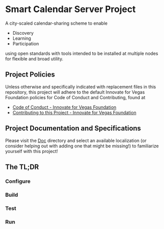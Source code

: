 <!--
 Copyright (C) 2022 Innovate for Vegas Foundation
 
 This file is part of be-smart-calendar-server-py.
 
 be-smart-calendar-server-py is free software: you can redistribute it and/or modify
 it under the terms of the GNU General Public License as published by
 the Free Software Foundation, either version 3 of the License, or
 (at your option) any later version.
 
 be-smart-calendar-server-py is distributed in the hope that it will be useful,
 but WITHOUT ANY WARRANTY; without even the implied warranty of
 MERCHANTABILITY or FITNESS FOR A PARTICULAR PURPOSE.  See the
 GNU General Public License for more details.
 
 You should have received a copy of the GNU General Public License
 along with be-smart-calendar-server-py.  If not, see <http://www.gnu.org/licenses/>.
-->

# Smart Calendar Server Project

A city-scaled calendar-sharing scheme to enable

* Discovery
* Learning
* Participation

using open standards with tools intended to be installed at multiple nodes for flexible and broad utility.

## Project Policies

Unless otherwise and specifically indicated with replacement files in this repository, this project will adhere to the default Innovate for Vegas Foundation policies for Code of Conduct and Contributing, found at

* [Code of Conduct - Innovate for Vegas Foundation](https://github.com/CodeForVegas/.github/blob/main/CODE_OF_CONDUCT.md)
* [Contributing to this Project - Innovate for Vegas Foundation](https://github.com/CodeForVegas/.github/blob/main/CONTRIBUTING.md)

## Project Documentation and Specifications

Please visit the [Doc](doc/) directory and select an available localization (or consider helping out with adding one that might be missing!) to familiarize yourself with this project!

## The TL;DR

### Configure

### Build

### Test

### Run

